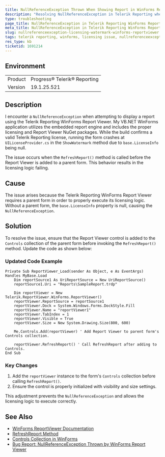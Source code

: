 ```yaml
---
title: NullReferenceException Thrown When Showing Report in WinForms Report Viewer
description: "Resolving NullReferenceException in Telerik Reporting when using the WinForms Report Viewer with no parent form."
type: troubleshooting
page_title: NullReferenceException in Telerik Reporting WinForms Report Viewer
meta_title: NullReferenceException in Telerik Reporting WinForms Report Viewer
slug: nullreferenceexception-licensing-watermark-winforms-reportviewer
tags: telerik reporting, winforms, licensing issue, nullreferenceexception, reportviewer
res_type: kb
ticketid: 1691214
---
```


## Environment

<table>
<tbody>
<tr>
<td>Product</td>
<td>Progress® Telerik® Reporting</td>
</tr>
<tr>
<td>Version</td>
<td>19.1.25.521</td>
</tr>
</tbody>
</table>

## Description

I encounter a `NullReferenceException` when attempting to display a report using the Telerik Reporting WinForms Report Viewer. My VB.NET WinForms application utilizes the embedded report engine and includes the proper licensing and Report Viewer NuGet packages. While the build confirms a valid Telerik Reporting license, running the form crashes at `UILicenseProvider.cs` in the `ShowWatermark` method due to `base.LicenseInfo` being null.

The issue occurs when the `RefreshReport()` method is called before the Report Viewer is added to a parent form. This behavior results in the licensing logic failing.

## Cause

The issue arises because the Telerik Reporting WinForms Report Viewer requires a parent form in order to properly execute its licensing logic. Without a parent form, the `base.LicenseInfo` property is null, causing the `NullReferenceException`.

## Solution

To resolve the issue, ensure that the Report Viewer control is added to the `Controls` collection of the parent form before invoking the `RefreshReport()` method. Update the code as shown below:

### Updated Code Example

```vb.net
Private Sub ReportViewer_Load(sender As Object, e As EventArgs) Handles MyBase.Load
    Dim reportSource1 As UriReportSource = New UriReportSource()
    reportSource1.Uri = "Reports\SampleReport.trdp"

    Dim reportViewer = New Telerik.ReportViewer.WinForms.ReportViewer()
    reportViewer.ReportSource = reportSource1
    reportViewer.Dock = System.Windows.Forms.DockStyle.Fill
    reportViewer.Name = "reportViewer1"
    reportViewer.TabIndex = 1
    reportViewer.Visible = True
    reportViewer.Size = New System.Drawing.Size(800, 600)

    Me.Controls.Add(reportViewer) ' Add Report Viewer to parent form's Controls collection.

    reportViewer.RefreshReport() ' Call RefreshReport after adding to Controls.
End Sub
```

### Key Changes

1. Add the `reportViewer` instance to the form's `Controls` collection before calling `RefreshReport()`.
2. Ensure the control is properly initialized with visibility and size settings.

This adjustment prevents the `NullReferenceException` and allows the licensing logic to execute correctly.

## See Also

- [WinForms ReportViewer Documentation](https://docs.telerik.com/reporting/winforms-report-viewer-overview)
- [RefreshReport Method](https://docs.telerik.com/reporting/api/telerik.reportviewer.winforms.reportviewerbase#Telerik_ReportViewer_WinForms_ReportViewerBase_RefreshReport)
- [Controls Collection in WinForms](https://learn.microsoft.com/en-us/dotnet/api/system.windows.forms.control.controls?view=windowsdesktop-9.0)
- [Bug Report: NullReferenceException Thrown by WinForms Report Viewer](https://feedback.telerik.com/reporting/1691310-nullreferenceexception-thrown-by-the-winforms-report-viewer-when-there-is-no-parent-form)
